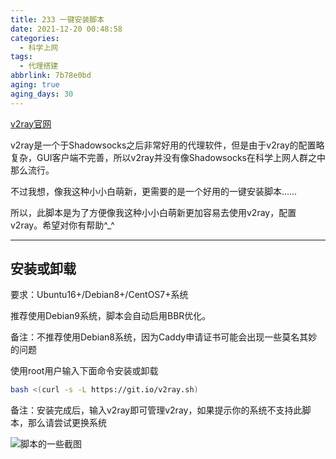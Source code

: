 ```yaml
---
title: 233 一键安装脚本
date: 2021-12-20 00:48:58
categories:
  - 科学上网
tags:
  - 代理搭建
abbrlink: 7b78e0bd
aging: true
aging_days: 30
---
```

[v2ray官网](https://www.v2ray.com/)

v2ray是一个于Shadowsocks之后非常好用的代理软件，但是由于v2ray的配置略复杂，GUI客户端不完善，所以v2ray并没有像Shadowsocks在科学上网人群之中那么流行。

不过我想，像我这种小小白萌新，更需要的是一个好用的一键安装脚本……

所以，此脚本是为了方便像我这种小小白萌新更加容易去使用v2ray，配置v2ray。希望对你有帮助^_^

<!-- more -->

---

## 安装或卸载

要求：Ubuntu16+/Debian8+/CentOS7+系统

推荐使用Debian9系统，脚本会自动启用BBR优化。

备注：不推荐使用Debian8系统，因为Caddy申请证书可能会出现一些莫名其妙的问题

使用root用户输入下面命令安装或卸载

```bash
bash <(curl -s -L https://git.io/v2ray.sh)
```

备注：安装完成后，输入v2ray即可管理v2ray，如果提示你的系统不支持此脚本，那么请尝试更换系统

![脚本的一些截图](https://img.lisir.me/image/posts/7b78e0bd/001.png)
